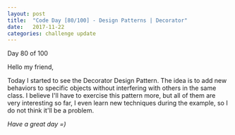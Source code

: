 ```yaml
---
layout: post
title:  "Code Day [80/100] - Design Patterns | Decorator"
date:   2017-11-22
categories: challenge update
---
```


Day 80 of 100

Hello my friend,

Today I started to see the Decorator Design Pattern. The idea is to add new behaviors to specific objects without interfering with others in the same class. I believe I'll have to exercise this pattern more, but all of them are very interesting so far, I even learn new techniques during the example, so I do not think it'll be a problem.

_Have a great day =)_